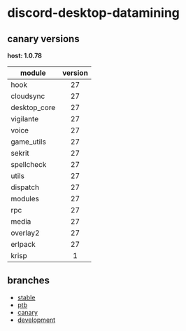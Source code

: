 # discord-desktop-datamining

## canary versions

**host: 1.0.78**

| module | version |
| ------ | :-----: |
| hook | 27 |
| cloudsync | 27 |
| desktop_core | 27 |
| vigilante | 27 |
| voice | 27 |
| game_utils | 27 |
| sekrit | 27 |
| spellcheck | 27 |
| utils | 27 |
| dispatch | 27 |
| modules | 27 |
| rpc | 27 |
| media | 27 |
| overlay2 | 27 |
| erlpack | 27 |
| krisp | 1 |

## branches

- [stable](https://github.com/OpenAsar/discord-desktop-datamining/tree/stable)
- [ptb](https://github.com/OpenAsar/discord-desktop-datamining/tree/ptb)
- [canary](https://github.com/OpenAsar/discord-desktop-datamining/tree/canary)
- [development](https://github.com/OpenAsar/discord-desktop-datamining/tree/development)
